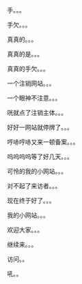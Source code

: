 
手。。。


手欠。。。


真真的。。。


真真的是。。。


真真的手欠。。。


一个注销网站。。。


一个眼神不注意。。。


咣就点了注销主体。。。


好好一网站就停牌了。。。


哼哧哼哧又来一顿备案。。。


呜呜呜呜等了好几天。。。


可怜的我的小网站。。。


对不起了来访者。。。


现在终于好了。。。


我的小网站。。。


欢迎大家。。。


继续来。。。


访问。。


吼。。

